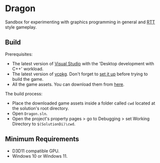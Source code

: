 # Dragon

Sandbox for experimenting with graphics programming in general and [RTT](https://en.wikipedia.org/wiki/Real-time_tactics) style gameplay.

## Build

Prerequisites:
- The latest version of [Visual Studio](https://visualstudio.microsoft.com/it/) with the 'Desktop development with C++' workload.
- The latest version of [vcpkg](https://vcpkg.io). Don't forget to [set it up](https://learn.microsoft.com/vcpkg/get_started/get-started-msbuild?pivots=shell-powershell#1---set-up-vcpkg) before trying to build the game.
- All the game assets. You can download them from [here](https://mega.nz/folder/V7slVbYb#BZXlpcZbX40GSD12Cb-k0g).

The build process:

- Place the downloaded game assets inside a folder called `cwd` located at the solution's root directory.
- Open `Dragon.sln`.
- Open the project's property pages > go to Debugging > set Working Directory to `$(SolutionDi)\cwd`.

## Minimum Requirements

- D3D11 compatible GPU.
- Windows 10 or Windows 11.
